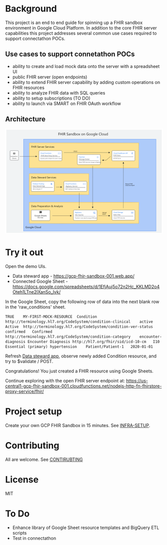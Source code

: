 # Background
This project is an end to end guide for spinning up a FHIR sandbox environment in Google Cloud Platform.  In addition to the core FHIR server capabilities this project addresses several common use cases required to support connectathon POCs.

## Use cases to support connetathon POCs
- ability to create and load mock data onto the server with a spreadsheet UI
- public FHIR server (open endpoints)
- ability to extend FHIR server capability by adding custom operations on FHIR resources
- ability to analyze FHIR data with SQL queries
- ability to setup subscriptions (TO DO)
- ability to launch via SMART on FHIR OAuth workflow

## Architecture
![Architecture Diagram](docs/gcp-fhir-sandbox-architecture-diagram.png)

# Try it out
Open the demo UIs.
- Data steward app - https://gcp-fhir-sandbox-001.web.app/
- Connected Google Sheet - https://docs.google.com/spreadsheets/d/1EfjAuj5o72n2Hc_KKLMD2o4Oteh1LTne2lXanSo_lvk/

In the Google Sheet, copy the following row of data into the next blank row in the 'raw_conditions' sheet.
```
TRUE	MY-FIRST-MOCK-RESOURCE	Condition	http://terminology.hl7.org/CodeSystem/condition-clinical	active	Active	http://terminology.hl7.org/CodeSystem/condition-ver-status	confirmed	Confirmed	http://terminology.hl7.org/CodeSystem/condition-category	encounter-diagnosis	Encounter Diagnosis	http://hl7.org/fhir/sid/icd-10-cm	I10	Essential (primary) hypertension	Patient/Patient-1	2020-01-01
```

Refresh [Data steward app](https://gcp-fhir-sandbox-001.web.app/), observe newly added Condition resource, and try to $validate / POST.

Congratulations!  You just created a FHIR resource using Google Sheets.

Continue exploring with the open FHIR server endpoint at: https://us-central1-gcp-fhir-sandbox-001.cloudfunctions.net/nodejs-http-fn-fhirstore-proxy-service/fhir/

# Project setup
Create your own GCP FHIR Sandbox in 15 minutes.  See [INFRA-SETUP](infra-setup/README.md).

# Contributing
All are welcome.  See [CONTIRUBTING](docs/CONTRIBUTING.md)

# License
MIT

# To Do
- Enhance library of Google Sheet resource templates and BigQuery ETL scripts
- Test in connectathon